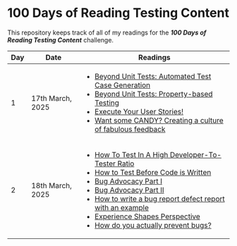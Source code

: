 # 100 Days of Reading Testing Content
This repository keeps track of all of my readings for the _**100 Days of Reading Testing Content**_ challenge.

| Day | Date | Readings |
| --- | ---- | -------- |
| 1 | 17th March, 2025 | <ul><li>[Beyond Unit Tests: Automated Test Case Generation](https://srcclr.github.io/test-lean/chapters/01-automated-test-case-generation.html)</li><li>[Beyond Unit Tests: Property-based Testing](https://srcclr.github.io/test-lean/chapters/02-property-based-testing.html)</li><li>[Execute Your User Stories!](https://srcclr.github.io/test-lean/chapters/04-functional.html)</li><li>[Want some CANDY? Creating a culture of fabulous feedback](https://www.ministryoftesting.com/articles/want-some-candy-creating-a-culture-of-fabulous-feedback)</li></ul>|
| 2 | 18th March, 2025 | <ul><li>[How To Test In A High Developer-To-Tester Ratio](https://nicolalindgren.com/how-to-test-in-a-high-developer-to-tester-ratio/)</li><li>[How to Test Before Code is Written](https://nicolalindgren.com/how-to-test-before-code-is-written/)</li><li>[Bug Advocacy Part I](https://nicolalindgren.com/bug-advocacy-part-i/)</li><li>[Bug Advocacy Part II](https://nicolalindgren.com/bug-advocacy-part-ii/)</li><li>[How to write a bug report defect report with an example](https://nicolalindgren.com/how-to-write-a-bug-report-defect-report-with-an-example/)</li><li>[Experience Shapes Perspective](https://nicolalindgren.com/experience-shapes-perspective/)</li><li>[How do you actually prevent bugs?](https://nicolalindgren.com/how-do-you-actually-prevent-bugs/)</li></ul> |
